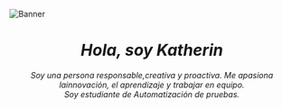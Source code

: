 ![Banner](https://github.com/KatherinOquendo/KatherinOquendo/assets/155676359/3c0e80e0-33af-4a5a-8fa6-b05d90b425f7)

<i><h1 align="center">Hola, soy Katherin </h1><i>
<p align="center">


<p align="center">
  <em>
   Soy una persona responsable,creativa y proactiva. Me apasiona lainnovación, el aprendizaje y trabajar en equipo. <br>
   Soy estudiante de Automatización de pruebas.
    
  


